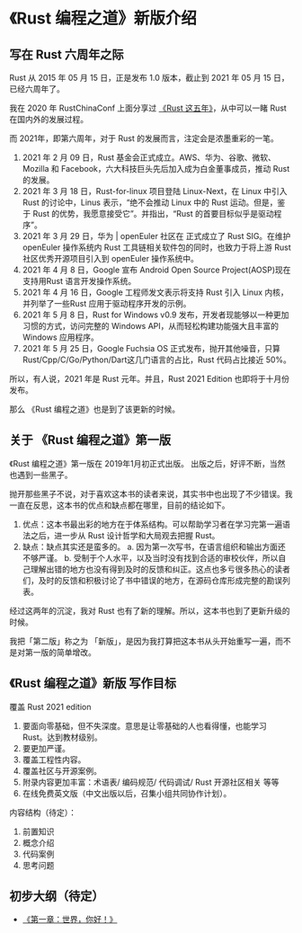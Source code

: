 # 《Rust 编程之道》新版介绍


## 写在 Rust 六周年之际

Rust 从 2015 年 05 月 15 日，正是发布 1.0 版本，截止到 2021 年 05 月 15 日，已经六周年了。

我在 2020 年 RustChinaConf 上面分享过 [《Rust 这五年》](https://mp.weixin.qq.com/s/gvr8vWGfIj6TbhK2BRDevg#at)，从中可以一睹 Rust 在国内外的发展过程。

而 2021年，即第六周年，对于 Rust 的发展而言，注定会是浓墨重彩的一笔。

1. 2021 年 2 月 09 日，Rust 基金会正式成立。AWS、华为、谷歌、微软、Mozilla 和 Facebook，六大科技巨头先后加入成为白金董事成员，推动 Rust 的发展。
2. 2021 年 3 月 18 日，Rust-for-linux 项目登陆 Linux-Next，在 Linux 中引入 Rust 的讨论中，Linus 表示，“绝不会推动 Linux 中的 Rust 运动。但是，鉴于 Rust 的优势，我愿意接受它”。并指出，“Rust 的首要目标似乎是驱动程序”。
3. 2021 年 3 月 29 日，华为 | openEuler 社区在 正式成立了 Rust SIG。在维护 openEuler 操作系统内 Rust 工具链相关软件包的同时，也致力于将上游 Rust 社区优秀开源项目引入到 openEuler 操作系统中。
4. 2021 年 4 月 8 日，Google 宣布 Android Open Source Project(AOSP)现在支持用Rust 语言开发操作系统。
5. 2021 年 4 月 16 日，Google 工程师发文表示将支持 Rust 引入 Linux 内核，并列举了一些Rust 应用于驱动程序开发的示例。
6. 2021 年 5 月 8 日，Rust for Windows v0.9 发布，开发者现能够以一种更加习惯的方式，访问完整的 Windows API，从而轻松构建功能强大且丰富的 Windows 应用程序。
7. 2021 年 5 月 25 日，Google Fuchsia OS 正式发布，抛开其他噪音，只算Rust/Cpp/C/Go/Python/Dart这几门语言的占比，Rust 代码占比接近 50%。

所以，有人说，2021 年是 Rust 元年。并且，Rust 2021 Edition 也即将于十月份发布。

那么 《Rust 编程之道》也是到了该更新的时候。

## 关于 《Rust 编程之道》第一版

《Rust 编程之道》第一版在 2019年1月初正式出版。 出版之后，好评不断，当然也遇到一些黑子。

抛开那些黑子不说，对于喜欢这本书的读者来说，其实书中也出现了不少错误。我一直在反思，这本书的优点和缺点都在哪里，目前的结论如下。

1. 优点：这本书最出彩的地方在于体系结构。可以帮助学习者在学习完第一遍语法之后，进一步从 Rust 设计哲学和大局观去把握 Rust。
2. 缺点：缺点其实还是蛮多的。
    a. 因为第一次写书，在语言组织和输出方面还不够严谨。
    b. 受制于个人水平，以及当时没有找到合适的审校伙伴，所以自己理解出错的地方也没有得到及时的反馈和纠正。这点也多亏很多热心的读者们，及时的反馈和积极讨论了书中错误的地方，在源码仓库形成完整的勘误列表。

经过这两年的沉淀，我对 Rust 也有了新的理解。所以，这本书也到了更新升级的时候。

我把「第二版」称之为 「新版」，是因为我打算把这本书从头开始重写一遍，而不是对第一版的简单增改。

## 《Rust 编程之道》新版 写作目标

覆盖 Rust 2021 edition

1. 要面向零基础，但不失深度。意思是让零基础的人也看得懂，也能学习 Rust。达到教材级别。
2. 要更加严谨。
3. 覆盖工程性内容。
4. 覆盖社区与开源案例。
5. 附录内容更加丰富：术语表/ 编码规范/ 代码调试/ Rust 开源社区相关 等等
6. 在线免费英文版（中文出版以后，召集小组共同协作计划）。

内容结构（待定）：

1. 前置知识
2. 概念介绍
3. 代码案例
4. 思考问题

## 初步大纲（待定）

- [《第一章：世界，你好！》](./ch1.md)
